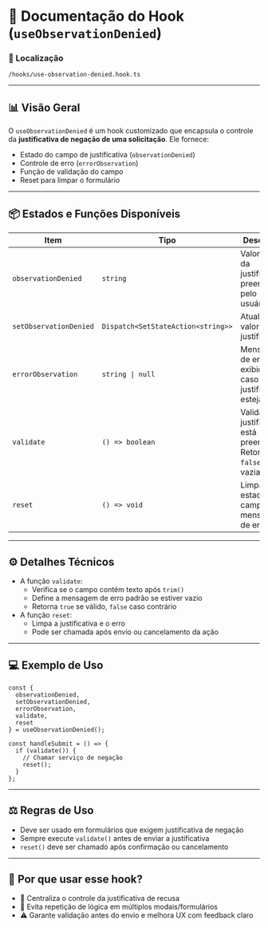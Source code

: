 # 📁 Documentação do Hook (`useObservationDenied`)

### 📁 Localização

`/hooks/use-observation-denied.hook.ts`

---

## 📊 Visão Geral

O `useObservationDenied` é um hook customizado que encapsula o controle da **justificativa de negação de uma solicitação**. Ele fornece:

- Estado do campo de justificativa (`observationDenied`)
- Controle de erro (`errorObservation`)
- Função de validação do campo
- Reset para limpar o formulário

---

## 📦 Estados e Funções Disponíveis

| Item                  | Tipo                                       | Descrição                                                                 |
|-----------------------|--------------------------------------------|---------------------------------------------------------------------------|
| `observationDenied`   | `string`                                   | Valor atual da justificativa preenchida pelo usuário                     |
| `setObservationDenied`| `Dispatch<SetStateAction<string>>`         | Atualiza o valor da justificativa                                        |
| `errorObservation`    | `string \| null`                           | Mensagem de erro exibida caso a justificativa esteja vazia               |
| `validate`            | `() => boolean`                            | Valida se a justificativa está preenchida. Retorna `false` se vazia.     |
| `reset`               | `() => void`                               | Limpa o estado do campo e a mensagem de erro                             |

---

## ⚙️ Detalhes Técnicos

- A função `validate`:
  - Verifica se o campo contém texto após `trim()`
  - Define a mensagem de erro padrão se estiver vazio
  - Retorna `true` se válido, `false` caso contrário
- A função `reset`:
  - Limpa a justificativa e o erro
  - Pode ser chamada após envio ou cancelamento da ação

---

## 💻 Exemplo de Uso

```tsx
const {
  observationDenied,
  setObservationDenied,
  errorObservation,
  validate,
  reset
} = useObservationDenied();

const handleSubmit = () => {
  if (validate()) {
    // Chamar serviço de negação
    reset();
  }
};
```

---

## ⚖️ Regras de Uso

- Deve ser usado em formulários que exigem justificativa de negação
- Sempre execute `validate()` antes de enviar a justificativa
- `reset()` deve ser chamado após confirmação ou cancelamento

---

## 🧠 Por que usar esse hook?

- 🔁 Centraliza o controle da justificativa de recusa
- 🧼 Evita repetição de lógica em múltiplos modais/formulários
- ⚠️ Garante validação antes do envio e melhora UX com feedback claro

